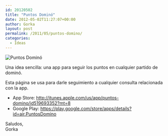 ```yaml
---
id: 20120502
title: "Puntos Dominó"
date: 2012-05-02T11:27:07+00:00
author: Gorka
layout: post
permalink: /2011/05/puntos-domino/
categories:
  - Ideas
---
```

<img style="margin: auto;" src="/public/img/2012/05/puntos-domino.jpg" alt="Puntos Dominó" />

Una idea sencilla: una app para seguir los puntos en cualquier partido de dominó.

Esta página se usa para darle seguimiento a cualquier consulta relacionada con la app.

- App Store: http://itunes.apple.com/us/app/puntos-domino/id519693352?mt=8
- Google Play: https://play.google.com/store/apps/details?id=air.PuntosDomino

Saludos,<br />
Gorka

